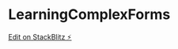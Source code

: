 # LearningComplexForms

[Edit on StackBlitz ⚡️](https://stackblitz.com/edit/stackblitz-starters-frpctg)